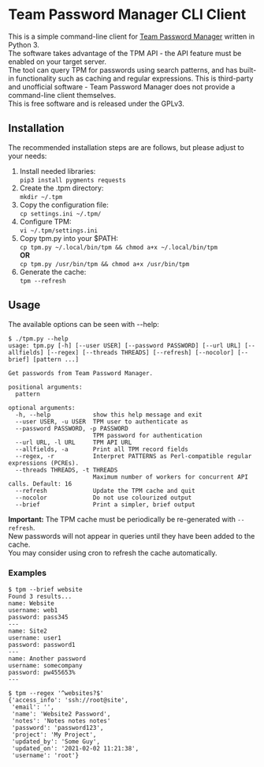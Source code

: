 # Team Password Manager CLI Client
This is a simple command-line client for [Team Password Manager](https://teampasswordmanager.com/) written in Python 3.  
The software takes advantage of the TPM API - the API feature must be enabled on your target server.  
The tool can query TPM for passwords using search patterns, and has built-in functionality such as caching and regular expressions.
This is third-party and unofficial software - Team Password Manager does not provide a command-line client themselves.  
This is free software and is released under the GPLv3.  

## Installation
The recommended installation steps are are follows, but please adjust to your needs:  
1. Install needed libraries:  
`pip3 install pygments requests`
2. Create the .tpm directory:  
`mkdir ~/.tpm`
3. Copy the configuration file:  
`cp settings.ini ~/.tpm/`
4. Configure TPM:  
`vi ~/.tpm/settings.ini`
5. Copy tpm.py into your $PATH:  
`cp tpm.py ~/.local/bin/tpm && chmod a+x ~/.local/bin/tpm`  
**OR**  
`cp tpm.py /usr/bin/tpm && chmod a+x /usr/bin/tpm`
6. Generate the cache:  
`tpm --refresh`

## Usage
The available options can be seen with --help:  

    $ ./tpm.py --help
    usage: tpm.py [-h] [--user USER] [--password PASSWORD] [--url URL] [--allfields] [--regex] [--threads THREADS] [--refresh] [--nocolor] [--brief] [pattern ...]
    
    Get passwords from Team Password Manager.
    
    positional arguments:
      pattern
    
    optional arguments:
      -h, --help            show this help message and exit
      --user USER, -u USER  TPM user to authenticate as
      --password PASSWORD, -p PASSWORD
                            TPM password for authentication
      --url URL, -l URL     TPM API URL
      --allfields, -a       Print all TPM record fields
      --regex, -r           Interpret PATTERNS as Perl-compatible regular expressions (PCREs).
      --threads THREADS, -t THREADS
                            Maximum number of workers for concurrent API calls. Default: 16
      --refresh             Update the TPM cache and quit
      --nocolor             Do not use colourized output
      --brief               Print a simpler, brief output

**Important:** The TPM cache must be periodically be re-generated with `--refresh`.  
New passwords will not appear in queries until they have been added to the cache.  
You may consider using cron to refresh the cache automatically.

### Examples
    $ tpm --brief website
    Found 3 results...
    name: Website
    username: web1
    password: pass345
    ---
    name: Site2
    username: user1
    password: password1
    ---
    name: Another password
    username: somecompany
    password: pw455653%
    ---

    $ tpm --regex '^websites?$'
    {'access_info': 'ssh://root@site',
     'email': '',
     'name': 'Website2 Password',
     'notes': 'Notes notes notes'
     'password': 'password123',
     'project': 'My Project',
     'updated_by': 'Some Guy',
     'updated_on': '2021-02-02 11:21:38',
     'username': 'root'}
